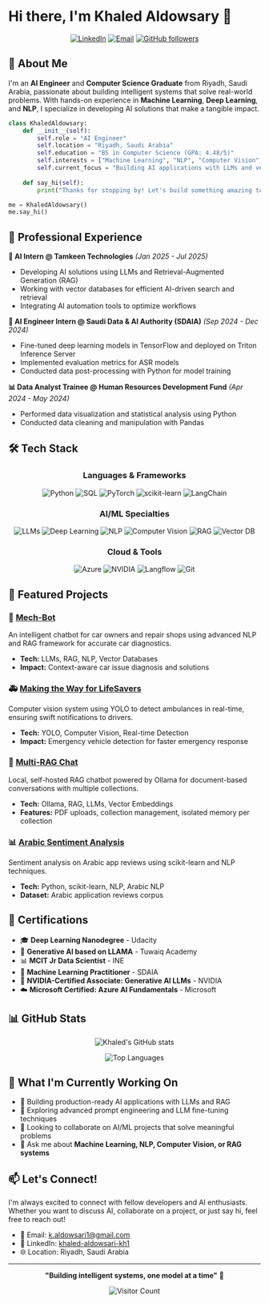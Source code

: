 # Hi there, I'm Khaled Aldowsary 👋

<div align="center">
  
  [![LinkedIn](https://img.shields.io/badge/LinkedIn-0077B5?style=for-the-badge&logo=linkedin&logoColor=white)](https://linkedin.com/in/khaled-aldowsari-kh1)
  [![Email](https://img.shields.io/badge/Email-D14836?style=for-the-badge&logo=gmail&logoColor=white)](mailto:k.aldowsari1@gmail.com)
  [![GitHub followers](https://img.shields.io/github/followers/KhaNerd1?style=for-the-badge&logo=github)](https://github.com/KhaNerd1)
  
</div>

## 🚀 About Me

I'm an **AI Engineer** and **Computer Science Graduate** from Riyadh, Saudi Arabia, passionate about building intelligent systems that solve real-world problems. With hands-on experience in **Machine Learning**, **Deep Learning**, and **NLP**, I specialize in developing AI solutions that make a tangible impact.

```python
class KhaledAldowsary:
    def __init__(self):
        self.role = "AI Engineer"
        self.location = "Riyadh, Saudi Arabia"
        self.education = "BS in Computer Science (GPA: 4.48/5)"
        self.interests = ["Machine Learning", "NLP", "Computer Vision", "RAG Systems"]
        self.current_focus = "Building AI applications with LLMs and vector databases"
    
    def say_hi(self):
        print("Thanks for stopping by! Let's build something amazing together.")

me = KhaledAldowsary()
me.say_hi()
```

## 💼 Professional Experience

**🤖 AI Intern @ Tamkeen Technologies** *(Jan 2025 - Jul 2025)*
- Developing AI solutions using LLMs and Retrieval-Augmented Generation (RAG)
- Working with vector databases for efficient AI-driven search and retrieval
- Integrating AI automation tools to optimize workflows

**🧠 AI Engineer Intern @ Saudi Data & AI Authority (SDAIA)** *(Sep 2024 - Dec 2024)*
- Fine-tuned deep learning models in TensorFlow and deployed on Triton Inference Server
- Implemented evaluation metrics for ASR models
- Conducted data post-processing with Python for model training

**📊 Data Analyst Trainee @ Human Resources Development Fund** *(Apr 2024 - May 2024)*
- Performed data visualization and statistical analysis using Python
- Conducted data cleaning and manipulation with Pandas

## 🛠️ Tech Stack

<div align="center">

### Languages & Frameworks
![Python](https://img.shields.io/badge/Python-3776AB?style=for-the-badge&logo=python&logoColor=white)
![SQL](https://img.shields.io/badge/SQL-4479A1?style=for-the-badge&logo=postgresql&logoColor=white)
![PyTorch](https://img.shields.io/badge/PyTorch-EE4C2C?style=for-the-badge&logo=pytorch&logoColor=white)
![scikit-learn](https://img.shields.io/badge/scikit--learn-F7931E?style=for-the-badge&logo=scikit-learn&logoColor=white)
![LangChain](https://img.shields.io/badge/LangChain-121212?style=for-the-badge&logo=chainlink&logoColor=white)

### AI/ML Specialties
![LLMs](https://img.shields.io/badge/LLMs-412991?style=for-the-badge&logo=openai&logoColor=white)
![Deep Learning](https://img.shields.io/badge/Deep_Learning-FF6F00?style=for-the-badge&logo=pytorch&logoColor=white)
![NLP](https://img.shields.io/badge/NLP-009688?style=for-the-badge&logo=spacy&logoColor=white)
![Computer Vision](https://img.shields.io/badge/Computer_Vision-5C3EE8?style=for-the-badge&logo=opencv&logoColor=white)
![RAG](https://img.shields.io/badge/RAG_Systems-1C3C3C?style=for-the-badge&logo=anthropic&logoColor=white)
![Vector DB](https://img.shields.io/badge/Vector_Databases-00C7B7?style=for-the-badge&logo=weaviate&logoColor=white)

### Cloud & Tools
![Azure](https://img.shields.io/badge/Azure-0089D6?style=for-the-badge&logo=microsoft-azure&logoColor=white)
![NVIDIA](https://img.shields.io/badge/NVIDIA-76B900?style=for-the-badge&logo=nvidia&logoColor=white)
![Langflow](https://img.shields.io/badge/Langflow-4B32C3?style=for-the-badge&logo=prefect&logoColor=white)
![Git](https://img.shields.io/badge/Git-F05032?style=for-the-badge&logo=git&logoColor=white)

</div>

## 🎯 Featured Projects

### 🤖 [Mech-Bot](https://github.com/KhaNerd1/Mech-Bot)
An intelligent chatbot for car owners and repair shops using advanced NLP and RAG framework for accurate car diagnostics.
- **Tech:** LLMs, RAG, NLP, Vector Databases
- **Impact:** Context-aware car issue diagnosis and solutions

### 🚑 [Making the Way for LifeSavers](https://github.com/KhaNerd1/Making-the-Way-for-LifeSavers)
Computer vision system using YOLO to detect ambulances in real-time, ensuring swift notifications to drivers.
- **Tech:** YOLO, Computer Vision, Real-time Detection
- **Impact:** Emergency vehicle detection for faster emergency response

### 💬 [Multi-RAG Chat](https://github.com/KhaNerd1/multi-rag-chat)
Local, self-hosted RAG chatbot powered by Ollama for document-based conversations with multiple collections.
- **Tech:** Ollama, RAG, LLMs, Vector Embeddings
- **Features:** PDF uploads, collection management, isolated memory per collection

### 📊 [Arabic Sentiment Analysis](https://github.com/KhaNerd1/Arabic-Sentiment-Analysis)
Sentiment analysis on Arabic app reviews using scikit-learn and NLP techniques.
- **Tech:** Python, scikit-learn, NLP, Arabic NLP
- **Dataset:** Arabic application reviews corpus

## 📜 Certifications

- 🎓 **Deep Learning Nanodegree** - Udacity
- 🤖 **Generative AI based on LLAMA** - Tuwaiq Academy
- 📊 **MCIT Jr Data Scientist** - INE
- 🧠 **Machine Learning Practitioner** - SDAIA
- 🎯 **NVIDIA-Certified Associate: Generative AI LLMs** - NVIDIA
- ☁️ **Microsoft Certified: Azure AI Fundamentals** - Microsoft

## 📊 GitHub Stats

<div align="center">
  
  ![Khaled's GitHub stats](https://github-readme-stats.vercel.app/api?username=KhaNerd1&show_icons=true&theme=tokyonight&hide_border=true&count_private=true)
  
  ![Top Languages](https://github-readme-stats.vercel.app/api/top-langs/?username=KhaNerd1&layout=compact&theme=tokyonight&hide_border=true)

</div>

## 🌟 What I'm Currently Working On

- 🔭 Building production-ready AI applications with LLMs and RAG
- 🌱 Exploring advanced prompt engineering and LLM fine-tuning techniques
- 👯 Looking to collaborate on AI/ML projects that solve meaningful problems
- 💬 Ask me about **Machine Learning, NLP, Computer Vision, or RAG systems**

## 📫 Let's Connect!

I'm always excited to connect with fellow developers and AI enthusiasts. Whether you want to discuss AI, collaborate on a project, or just say hi, feel free to reach out!

- 📧 Email: k.aldowsari1@gmail.com
- 💼 LinkedIn: [khaled-aldowsari-kh1](https://linkedin.com/in/khaled-aldowsari-kh1)
- 🌐 Location: Riyadh, Saudi Arabia

---

<div align="center">
  
  **"Building intelligent systems, one model at a time"** 🚀
  
  ![Visitor Count](https://profile-counter.glitch.me/KhaNerd1/count.svg)
  
</div>
